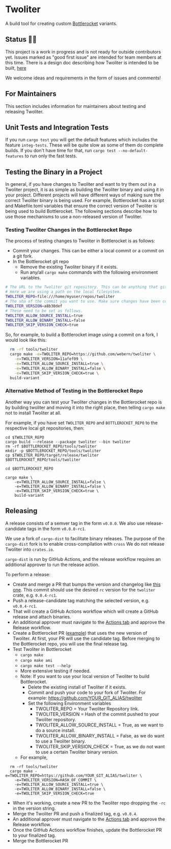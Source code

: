 # Twoliter

A build tool for creating custom [Bottlerocket] variants.

[Bottlerocket]: https://github.com/bottlerocket-os/bottlerocket

## Status 🚧👷

This project is a work in progress and is not ready for outside contributors yet.
Issues marked as "good first issue" are intended for team members at this time.
There is a design doc describing how Twoliter is intended to be built, [here]

We welcome ideas and requirements in the form of issues and comments!

[here]: docs/design/README.md

## For Maintainers

This section includes information for maintainers about testing and releasing Twoliter.

## Unit Tests and Integration Tests

If you run `cargo test` you will get the default features which includes the feature `integ-tests`.
These will be quite slow as some of them do complete builds.
If you don't have time for that, run `cargo test --no-default-features` to run only the fast tests.

## Testing the Binary in a Project

In general, if you have changes to Twoliter and want to try them out in a Twoliter project, it is as simple as building the Twoliter binary and using it in your project.
Different projects will have different ways of making sure the correct Twoliter binary is being used.
For example, Bottlerocket has a script and Makefile.toml variables that ensure the correct version of Twoliter is being used to build Bottlerocket.
The following sections describe how to use those mechanisms to use a non-released version of Twoliter.

### Testing Twoliter Changes in the Bottlerocket Repo

The process of testing changes to Twoliter in Bottlerocket is as follows:
- Commit your changes. This can be either a local commit or a commit on a git fork.
- In the Bottlerocket git repo
  - Remove the existing Twoliter binary if it exists.
  - Run any/all `cargo make` commands with the following environment
    variables.

```sh
# The URL to the Twoliter git repository. This can be anything that git remote add would accept.
# Here we are using a path on the local filesystem.
TWOLITER_REPO=file:///home/myuser/repos/twoliter
# The sha of the commit you want to use. Make sure changes have been committed!
TWOLITER_VERSION=a8b30def
# These need to be set as follows.
TWOLITER_ALLOW_SOURCE_INSTALL=true
TWOLITER_ALLOW_BINARY_INSTALL=false
TWOLITER_SKIP_VERSION_CHECK=true
```

So, for example, to build a Bottlerocket image using a commit on a fork, I would look like this:

```sh
  rm -rf tools/twoliter
  cargo make -e=TWOLITER_REPO=https://github.com/webern/twoliter \
    -e=TWOLITER_VERSION=11afef09 \
    -e=TWOLITER_ALLOW_SOURCE_INSTALL=true \
    -e=TWOLITER_ALLOW_BINARY_INSTALL=false \
    -e=TWOLITER_SKIP_VERSION_CHECK=true \
  build-variant
```

### Alternative Method of Testing in the Bottlerocket Repo

Another way you can test your Twoliter changes in the Bottlerocket repo is by building twoliter and
moving it into the right place, then telling `cargo make` not to install Twoliter at all.

For example, if you have set `TWOLITER_REPO` and `BOTTLEROCKET_REPO` to the respective local git repositories, then:

```shell
cd $TWOLITER_REPO
cargo build --release --package twoliter --bin twoliter
rm -rf $BOTTLEROCKET_REPO/tools/twoliter
mkdir -p $BOTTLEROCKET_REPO/tools/twoliter
cp $TWOLITER_REPO/target/release/twoliter $BOTTLEROCKET_REPO/tools/twoliter

cd $BOTTLEROCKET_REPO

cargo make \
    -e=TWOLITER_ALLOW_SOURCE_INSTALL=false \
    -e=TWOLITER_ALLOW_BINARY_INSTALL=false \
    -e=TWOLITER_SKIP_VERSION_CHECK=true \
    build-variant
```

## Releasing

A release consists of a semver tag in the form `v0.0.0`.
We also use release-candidate tags in the form `v0.0.0-rc1`.

We use a fork of `cargo-dist` to facilitate binary releases.
The purpose of the `cargo-dist` fork is to enable cross-compilation with `cross`
We do not release Twoliter into `crates.io`.

`cargo-dist` is run by GitHub Actions, and the release workflow requires an additional approver to run the release action.

To perform a release:

- Create and merge a PR that bumps the version and changelog like [this one].
  This commit should use the desired `rc` version for the `twoliter` crate, e.g. `0.0.4-rc1`.
- Push a release-candidate tag matching the selected version, e.g. `v0.0.4-rc1`.
- That will create a GitHub Actions workflow which will create a GitHub release and attach binaries.
- An additional approver must navigate to the [Actions tab] and approve the Release workflow.
- Create a Bottlerocket PR ([example]) that uses the new version of Twoliter.
  At first, your PR will use the candidate tag.
  Before merging to the Bottlerocket repo, you will use the final release tag.
- Test Twoliter in Bottlerocket
  - `cargo make`
  - `cargo make ami`
  - `cargo make test --help`
  - More extensive testing if needed.
  - Note: If you want to use your local version of Twoliter to build Bottlerocket.
    - Delete the existing install of Twoliter if it exists.
    - Commit and push your code to your fork of Twoliter. For example: https://github.com/YOUR_GIT_ALIAS/twoliter
    - Set the following Environment variables
      - TWOLITER_REPO = Your Twoliter Repository link.
      - TWOLITER_VERSION = Hash of the commit pushed to your Twoliter repository.
      - TWOLITER_ALLOW_SOURCE_INSTALL = True, as we want to do a source install.
      - TWOLITER_ALLOW_BINARY_INSTALL = False, as we do want to use a Twoliter binary.
      - TWOLITER_SKIP_VERSION_CHECK = True, as we do not want to use a certain Twoliter binary version.
  - For example,
```
  rm -rf tools/twoliter
  cargo make -e=TWOLITER_REPO=https://github.com/YOUR_GIT_ALIAS/twoliter \
    -e=TWOLITER_VERSION=HASH_OF_COMMIT \
    -e=TWOLITER_ALLOW_SOURCE_INSTALL=true \
    -e=TWOLITER_ALLOW_BINARY_INSTALL=false \
    -e=TWOLITER_SKIP_VERSION_CHECK=true
```
- When it's working, create a new PR to the Twoliter repo dropping the `-rc` in the version string.
- Merge the Twoliter PR and push a finalized tag, e.g. `v0.0.4`.
- An additional approver must navigate to the [Actions tab] and approve the Release workflow.
- Once the GitHub Actions workflow finishes, update the Bottlerocket PR to your finalized tag.
- Merge the Bottlerocket PR

[this one]: https://github.com/bottlerocket-os/twoliter/pull/91
[example]: https://github.com/bottlerocket-os/bottlerocket/pull/3480
[Actions tab]: https://github.com/bottlerocket-os/twoliter/actions
